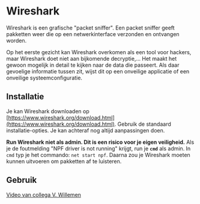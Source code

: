 # Wireshark
Wireshark is een grafische "packet sniffer". Een packet sniffer geeft pakketten weer die op een netwerkinterface verzonden en ontvangen worden.

Op het eerste gezicht kan Wireshark overkomen als een tool voor hackers, maar Wireshark doet niet aan bijkomende decryptie,... Het maakt het gewoon mogelijk in detail te kijken naar de data die passeert. Als daar gevoelige informatie tussen zit, wijst dit op een onveilige applicatie of een onveilige systeemconfiguratie.

## Installatie
Je kan Wireshark downloaden op [https://www.wireshark.org/download.html](https://www.wireshark.org/download.html). Gebruik de standaard installatie-opties. Je kan achteraf nog altijd aanpassingen doen.

**Run Wireshark niet als admin. Dit is een risico voor je eigen veiligheid.** Als je de foutmelding "NPF driver is not running" krijgt, run je **`cmd`** als admin. In `cmd` typ je het commando: `net start npf`. Daarna zou je Wireshark moeten kunnen uitvoeren om pakketten af te luisteren.

## Gebruik
[Video van collega V. Willemen](https://ap.cloud.panopto.eu/Panopto/Pages/Viewer.aspx?id=79b9cea0-df9c-4aab-bf46-aac700dc2209)
